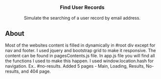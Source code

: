<h3 align="center">Find User Records</h3>

<p align="center">Simulate the searching of a user record by email address.</p>

## About
Most of the websites content is filled in dynamically in #root div except for nav and footer.
I used jquery and bootstrap grid to make it responsive. The content can be found in pagesContents.js file.
In app.js file you will find all the functions I used to make this happen. I used window.location.hash for 
navigation. Ex.. #no-results. Added 5 pages - Main, Loading, Results, No-results, and 404 page.